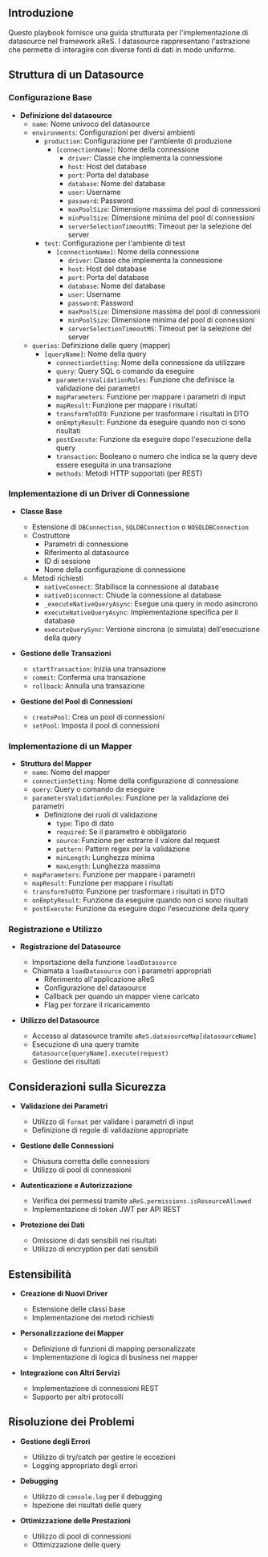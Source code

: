 
## Introduzione

Questo playbook fornisce una guida strutturata per l'implementazione di datasource nel framework aReS. I datasource rappresentano l'astrazione che permette di interagire con diverse fonti di dati in modo uniforme.

## Struttura di un Datasource

### Configurazione Base

- **Definizione del datasource**
  - `name`: Nome univoco del datasource
  - `environments`: Configurazioni per diversi ambienti
    - `production`: Configurazione per l'ambiente di produzione
      - `[connectionName]`: Nome della connessione
        - `driver`: Classe che implementa la connessione
        - `host`: Host del database
        - `port`: Porta del database
        - `database`: Nome del database
        - `user`: Username
        - `password`: Password
        - `maxPoolSize`: Dimensione massima del pool di connessioni
        - `minPoolSize`: Dimensione minima del pool di connessioni
        - `serverSelectionTimeoutMS`: Timeout per la selezione del server
    - `test`: Configurazione per l'ambiente di test
      - `[connectionName]`: Nome della connessione
        - `driver`: Classe che implementa la connessione
        - `host`: Host del database
        - `port`: Porta del database
        - `database`: Nome del database
        - `user`: Username
        - `password`: Password
        - `maxPoolSize`: Dimensione massima del pool di connessioni
        - `minPoolSize`: Dimensione minima del pool di connessioni
        - `serverSelectionTimeoutMS`: Timeout per la selezione del server
  - `queries`: Definizione delle query (mapper)
    - `[queryName]`: Nome della query
      - `connectionSetting`: Nome della connessione da utilizzare
      - `query`: Query SQL o comando da eseguire
      - `parametersValidationRoles`: Funzione che definisce la validazione dei parametri
      - `mapParameters`: Funzione per mappare i parametri di input
      - `mapResult`: Funzione per mappare i risultati
      - `transformToDTO`: Funzione per trasformare i risultati in DTO
      - `onEmptyResult`: Funzione da eseguire quando non ci sono risultati
      - `postExecute`: Funzione da eseguire dopo l'esecuzione della query
      - `transaction`: Booleano o numero che indica se la query deve essere eseguita in una transazione
      - `methods`: Metodi HTTP supportati (per REST)

### Implementazione di un Driver di Connessione

- **Classe Base**
  - Estensione di `DBConnection`, `SQLDBConnection` o `NOSQLDBConnection`
  - Costruttore
    - Parametri di connessione
    - Riferimento al datasource
    - ID di sessione
    - Nome della configurazione di connessione
  - Metodi richiesti
    - `nativeConnect`: Stabilisce la connessione al database
    - `nativeDisconnect`: Chiude la connessione al database
    - `_executeNativeQueryAsync`: Esegue una query in modo asincrono
    - `executeNativeQueryAsync`: Implementazione specifica per il database
    - `executeQuerySync`: Versione sincrona (o simulata) dell'esecuzione della query

- **Gestione delle Transazioni**
  - `startTransaction`: Inizia una transazione
  - `commit`: Conferma una transazione
  - `rollback`: Annulla una transazione

- **Gestione del Pool di Connessioni**
  - `createPool`: Crea un pool di connessioni
  - `setPool`: Imposta il pool di connessioni

### Implementazione di un Mapper

- **Struttura del Mapper**
  - `name`: Nome del mapper
  - `connectionSetting`: Nome della configurazione di connessione
  - `query`: Query o comando da eseguire
  - `parametersValidationRoles`: Funzione per la validazione dei parametri
    - Definizione dei ruoli di validazione
      - `type`: Tipo di dato
      - `required`: Se il parametro è obbligatorio
      - `source`: Funzione per estrarre il valore dal request
      - `pattern`: Pattern regex per la validazione
      - `minLength`: Lunghezza minima
      - `maxLength`: Lunghezza massima
  - `mapParameters`: Funzione per mappare i parametri
  - `mapResult`: Funzione per mappare i risultati
  - `transformToDTO`: Funzione per trasformare i risultati in DTO
  - `onEmptyResult`: Funzione da eseguire quando non ci sono risultati
  - `postExecute`: Funzione da eseguire dopo l'esecuzione della query

### Registrazione e Utilizzo

- **Registrazione del Datasource**
  - Importazione della funzione `loadDatasource`
  - Chiamata a `loadDatasource` con i parametri appropriati
    - Riferimento all'applicazione aReS
    - Configurazione del datasource
    - Callback per quando un mapper viene caricato
    - Flag per forzare il ricaricamento

- **Utilizzo del Datasource**
  - Accesso al datasource tramite `aReS.datasourceMap[datasourceName]`
  - Esecuzione di una query tramite `datasource[queryName].execute(request)`
  - Gestione dei risultati

## Considerazioni sulla Sicurezza

- **Validazione dei Parametri**
  - Utilizzo di `format` per validare i parametri di input
  - Definizione di regole di validazione appropriate

- **Gestione delle Connessioni**
  - Chiusura corretta delle connessioni
  - Utilizzo di pool di connessioni

- **Autenticazione e Autorizzazione**
  - Verifica dei permessi tramite `aReS.permissions.isResourceAllowed`
  - Implementazione di token JWT per API REST

- **Protezione dei Dati**
  - Omissione di dati sensibili nei risultati
  - Utilizzo di encryption per dati sensibili

## Estensibilità

- **Creazione di Nuovi Driver**
  - Estensione delle classi base
  - Implementazione dei metodi richiesti

- **Personalizzazione dei Mapper**
  - Definizione di funzioni di mapping personalizzate
  - Implementazione di logica di business nei mapper

- **Integrazione con Altri Servizi**
  - Implementazione di connessioni REST
  - Supporto per altri protocolli

## Risoluzione dei Problemi

- **Gestione degli Errori**
  - Utilizzo di try/catch per gestire le eccezioni
  - Logging appropriato degli errori

- **Debugging**
  - Utilizzo di `console.log` per il debugging
  - Ispezione dei risultati delle query

- **Ottimizzazione delle Prestazioni**
  - Utilizzo di pool di connessioni
  - Ottimizzazione delle query
